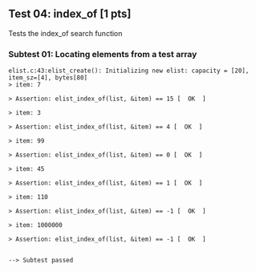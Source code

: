 ## Test 04: index_of [1 pts]

Tests the index_of search function

### Subtest 01: Locating elements from a test array
```
elist.c:43:elist_create(): Initializing new elist: capacity = [20], item_sz=[4], bytes[80]
> item: 7

> Assertion: elist_index_of(list, &item) == 15 [  OK  ]

> item: 3

> Assertion: elist_index_of(list, &item) == 4 [  OK  ]

> item: 99

> Assertion: elist_index_of(list, &item) == 0 [  OK  ]

> item: 45

> Assertion: elist_index_of(list, &item) == 1 [  OK  ]

> item: 110

> Assertion: elist_index_of(list, &item) == -1 [  OK  ]

> item: 1000000

> Assertion: elist_index_of(list, &item) == -1 [  OK  ]


--> Subtest passed
```

